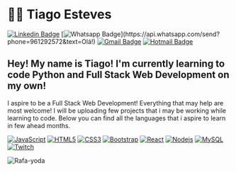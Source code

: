 # :man_technologist: Tiago Esteves

[![Linkedin Badge](https://img.shields.io/badge/-LinkedIn-blue?style=flat-square&logo=Linkedin&logoColor=white&link=https://www.linkedin.com/in/testeves260/)](https://www.linkedin.com/in/testeves260/)
[![Whatsapp Badge](https://img.shields.io/badge/-Whatsapp-4CA143?style=flat-square&labelColor=4CA143&logo=whatsapp&logoColor=white&link=https://api.whatsapp.com/send?phone=961292572&text=Olá!)](https://api.whatsapp.com/send?phone=961292572&text=Olá!)
[![Gmail Badge](https://img.shields.io/badge/-Gmail-c14438?style=flat-square&logo=Gmail&logoColor=white&link=mailto:testeves.260@gmail.com)](mailto:testeves.260@gmail.com)
[![Hotmail Badge](https://img.shields.io/badge/-Hotmail-0078D4?style=flat-square&logo=microsoft-outlook&logoColor=white&link=mailto:testeves_260@hotmail.com)](mailto:testeves_260@hotmail.com)


## Hey! My name is Tiago! I'm currently learning to code Python and Full Stack Web Development on my own! 
I aspire to be a Full Stack Web Development!
Everything that may help are most welcome!
I will be uploading few projects that i may be working while learning to code. Below you can find all the languages that i aspire to learn in few ahead months.

[![JavaScript](https://img.shields.io/badge/-JavaScript-black?style=flat-square&logo=javascript&link=https://github.com/linger91/)](https://github.com/linger91/)
[![HTML5](https://img.shields.io/badge/-HTML5-E34F26?style=flat-square&logo=html5&logoColor=white/&link=https://github.com/linger91/)](https://github.com/linger91/)
[![CSS3](https://img.shields.io/badge/-CSS3-1572B6?style=flat-square&logo=css3/&link=https://github.com/linger91/)](https://github.com/linger91/)
[![Bootstrap](https://img.shields.io/badge/-Bootstrap-563D7C?style=flat-square&logo=bootstrap/&link=https://github.com/linger91/)](https://github.com/linger91/)
[![React](https://img.shields.io/badge/-React-black?style=flat-square&logo=react/&link=https://github.com/linger91/)](https://github.com/linger91/)
[![Nodejs](https://img.shields.io/badge/-Nodejs-black?style=flat-square&logo=Node.js/&link=https://github.com/linger91/)](https://github.com/linger91/)
[![MySQL](https://img.shields.io/badge/-MySQL-black?style=flat-square&logo=mysql&logoColor=white/&link=https://github.com/linger91/)](https://github.com/linger91/)
[![Twitch](https://img.shields.io/badge/Twitch-9146FF?style=flat-square&logo=twitch&link=https://www.twitch.tv/amphetikon/)](https://www.twitch.tv/amphetikon/)

<img align="center" alt="Rafa-yoda" src="https://media1.giphy.com/media/fwbZnTftCXVocKzfxR/giphy.gif?cid=ecf05e47mr0m41sq25qtzql6nq84thrg7hl7l7l9busr1r4t&rid=giphy.gif">
